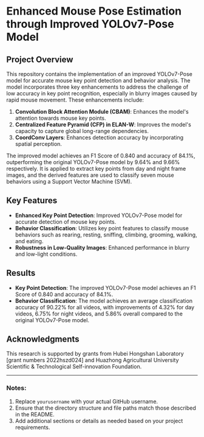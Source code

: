 # Enhanced Mouse Pose Estimation through Improved YOLOv7-Pose Model

## Project Overview
This repository contains the implementation of an improved YOLOv7-Pose model for accurate mouse key point detection and behavior analysis. The model incorporates three key enhancements to address the challenge of low accuracy in key point recognition, especially in blurry images caused by rapid mouse movement. These enhancements include:
1. **Convolution Block Attention Module (CBAM)**: Enhances the model's attention towards mouse key points.
2. **Centralized Feature Pyramid (CFP) in ELAN-W**: Improves the model's capacity to capture global long-range dependencies.
3. **CoordConv Layers**: Enhances detection accuracy by incorporating spatial perception.

The improved model achieves an F1 Score of 0.840 and accuracy of 84.1%, outperforming the original YOLOv7-Pose model by 9.64% and 9.66% respectively. It is applied to extract key points from day and night frame images, and the derived features are used to classify seven mouse behaviors using a Support Vector Machine (SVM).

## Key Features
- **Enhanced Key Point Detection**: Improved YOLOv7-Pose model for accurate detection of mouse key points.
- **Behavior Classification**: Utilizes key point features to classify mouse behaviors such as rearing, resting, sniffing, climbing, grooming, walking, and eating.
- **Robustness in Low-Quality Images**: Enhanced performance in blurry and low-light conditions.

## Results
- **Key Point Detection**: The improved YOLOv7-Pose model achieves an F1 Score of 0.840 and accuracy of 84.1%.
- **Behavior Classification**: The model achieves an average classification accuracy of 90.22% for all videos, with improvements of 4.32% for day videos, 6.75% for night videos, and 5.86% overall compared to the original YOLOv7-Pose model.

## Acknowledgments
This research is supported by grants from Hubei Hongshan Laboratory [grant numbers 2022hszd024] and Huazhong Agricultural University Scientific & Technological Self-innovation Foundation.

---

### Notes:
1. Replace `yourusername` with your actual GitHub username.
2. Ensure that the directory structure and file paths match those described in the README.
3. Add additional sections or details as needed based on your project requirements.
